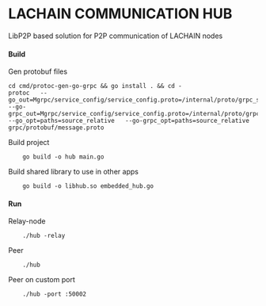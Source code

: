 # LACHAIN COMMUNICATION HUB

LibP2P based solution for P2P communication of LACHAIN nodes


#### Build

Gen protobuf files

``` 
cd cmd/protoc-gen-go-grpc && go install . && cd -
protoc   --go_out=Mgrpc/service_config/service_config.proto=/internal/proto/grpc_service_config:.   --go-grpc_out=Mgrpc/service_config/service_config.proto=/internal/proto/grpc_service_config:.   --go_opt=paths=source_relative   --go-grpc_opt=paths=source_relative   grpc/protobuf/message.proto
```




Build project
```
    go build -o hub main.go
```

Build shared library to use in other apps
```
    go build -o libhub.so embedded_hub.go
```

#### Run

Relay-node

```
    ./hub -relay
```


Peer

```
    ./hub
```

Peer on custom port
```
    ./hub -port :50002
```
